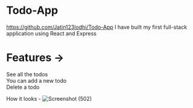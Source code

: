 # Todo-App
https://github.com/Jatin123lodhi/Todo-App
I have built my first full-stack application using React and Express

# Features -> 
See all the todos <br>
You can add a new todo   
Delete a todo

How it looks - 
![Screenshot (502)](https://github.com/Jatin123lodhi/Todo-App/assets/90623311/91ecb865-259d-4007-8265-9edc2af69fde) 
